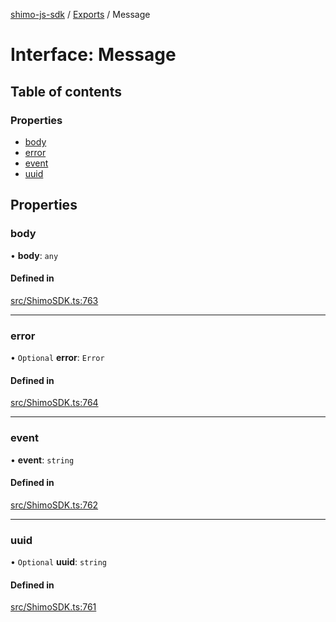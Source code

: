 [shimo-js-sdk](../README.md) / [Exports](../modules.md) / Message

# Interface: Message

## Table of contents

### Properties

- [body](Message.md#body)
- [error](Message.md#error)
- [event](Message.md#event)
- [uuid](Message.md#uuid)

## Properties

### body

• **body**: `any`

#### Defined in

[src/ShimoSDK.ts:763](https://github.com/shimohq/shimo-js-sdk/blob/6435618/src/ShimoSDK.ts#L763)

___

### error

• `Optional` **error**: `Error`

#### Defined in

[src/ShimoSDK.ts:764](https://github.com/shimohq/shimo-js-sdk/blob/6435618/src/ShimoSDK.ts#L764)

___

### event

• **event**: `string`

#### Defined in

[src/ShimoSDK.ts:762](https://github.com/shimohq/shimo-js-sdk/blob/6435618/src/ShimoSDK.ts#L762)

___

### uuid

• `Optional` **uuid**: `string`

#### Defined in

[src/ShimoSDK.ts:761](https://github.com/shimohq/shimo-js-sdk/blob/6435618/src/ShimoSDK.ts#L761)
